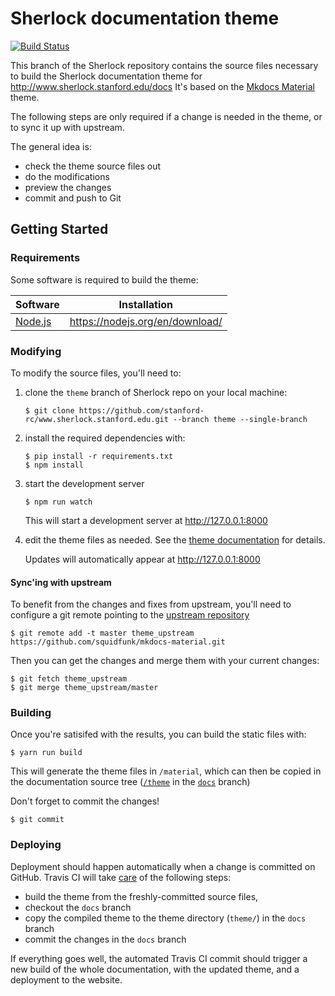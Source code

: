 # Sherlock documentation theme
[![Build Status](https://travis-ci.org/stanford-rc/www.sherlock.stanford.edu.svg?branch=theme)](https://travis-ci.com/stanford-rc/www.sherlock.stanford.edu)

This branch of the Sherlock repository contains the source files necessary to build the Sherlock documentation theme for http://www.sherlock.stanford.edu/docs
It's based on the [Mkdocs Material](http://squidfunk.github.io/mkdocs-material/) theme.

The following steps are only required if a change is needed in the theme, or to sync it up with upstream.

The general idea is:
  * check the theme source files out
  * do the modifications
  * preview the changes
  * commit and push to Git

## Getting Started

### Requirements
Some software is required to build the theme:

| Software | Installation |
| --- | --- |
| [Node.js](https://nodejs.org/en/) | https://nodejs.org/en/download/ |

### Modifying

To modify the source files, you'll need to:

1. clone the `theme` branch of Sherlock repo on your local machine:
   ```
   $ git clone https://github.com/stanford-rc/www.sherlock.stanford.edu.git --branch theme --single-branch
   ```
2. install the required dependencies with:
   ```
   $ pip install -r requirements.txt
   $ npm install
   ```

3. start the development server
   ```
   $ npm run watch
   ```
   This will start a development server at http://127.0.0.1:8000

4. edit the theme files as needed. See the [theme documentation]( http://squidfunk.github.io/mkdocs-material/customization/#theme-development) for details.

    Updates will automatically appear at http://127.0.0.1:8000

#### Sync'ing with upstream

To benefit from the changes and fixes from upstream, you'll need to configure a git remote pointing to the [upstream repository](https://github.com/squidfunk/mkdocs-material)
```
$ git remote add -t master theme_upstream https://github.com/squidfunk/mkdocs-material.git
```

Then you can get the changes and merge them with your current changes:
```
$ git fetch theme_upstream
$ git merge theme_upstream/master
```

### Building

Once you're satisifed with the results, you can build the static files with:
```
$ yarn run build
```
This will generate the theme files in `/material`, which can then be copied in the documentation source tree ([`/theme`](https://github.com/stanford-rc/www.sherlock.stanford.edu/tree/docs/theme) in the [`docs`](https://github.com/stanford-rc/www.sherlock.stanford.edu/tree/docs) branch)

Don't forget to commit the changes!
```
$ git commit
```

### Deploying

Deployment should happen automatically when a change is committed on GitHub. Travis CI will take [care](https://github.com/stanford-rc/www.sherlock.stanford.edu/blob/theme/.travis.yml) of the following steps:
  * build the theme from the freshly-committed source files,
  * checkout the `docs` branch
  * copy the compiled theme to the theme directory (`theme/`) in the `docs` branch
  * commit the changes in the `docs` branch

If everything goes well, the automated Travis CI commit should trigger a new build of the whole documentation, with the updated theme, and a deployment to the website.
